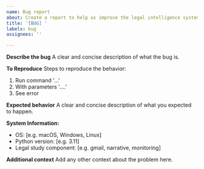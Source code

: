 ```yaml
---
name: Bug report
about: Create a report to help us improve the legal intelligence system
title: '[BUG] '
labels: bug
assignees: ''

---
```


**Describe the bug**
A clear and concise description of what the bug is.

**To Reproduce**
Steps to reproduce the behavior:
1. Run command '...'
2. With parameters '....'
3. See error

**Expected behavior**
A clear and concise description of what you expected to happen.

**System Information:**
- OS: [e.g. macOS, Windows, Linux]
- Python version: [e.g. 3.11]
- Legal study component: [e.g. gmail, narrative, monitoring]

**Additional context**
Add any other context about the problem here.